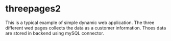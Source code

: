 # threepages2
This is a typical example of simple dynamic web application. 
The three  different wed pages collects the data as a customer information.
Thoes data are stored in backend using mySQL connector. 
